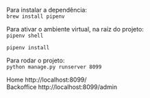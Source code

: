 Para instalar a dependência:  
`brew install pipenv`   
  

Para ativar o ambiente virtual, na raíz do projeto:  
`pipenv shell`   

`pipenv install`

Para rodar o projeto:    
`python manage.py runserver 8099`    


Home http://localhost:8099/   
Backoffice http://localhost:8099/admin